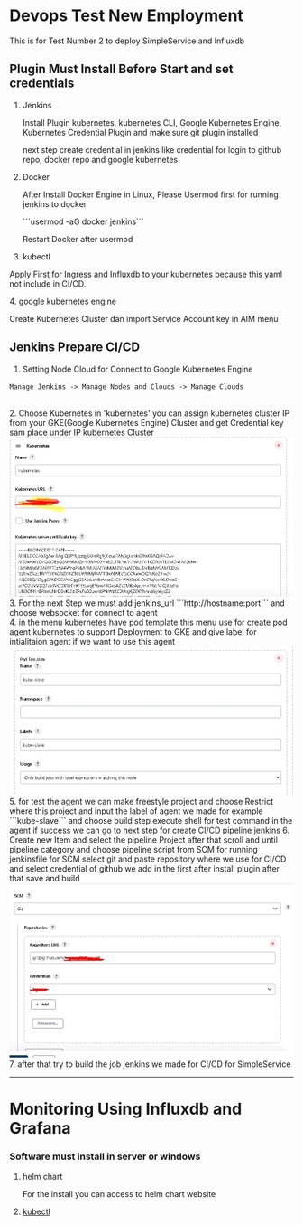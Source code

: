 # Devops Test New Employment

This is for Test Number 2 to deploy SimpleService and Influxdb

<h2>Plugin Must Install Before Start and set credentials</h2>

1. Jenkins
   <p> Install Plugin kubernetes, kubernetes CLI, Google Kubernetes Engine, Kubernetes Credential Plugin and make sure git plugin installed</p>
   <p>next step create credential in jenkins like credential for login to github repo, docker repo and google kubernetes</p>

2. Docker
    <p> After Install Docker Engine in Linux, Please Usermod first for running jenkins to docker</p>
    ```usermod -aG docker jenkins```
    <p>Restart Docker after usermod<p>
3. kubectl
  <p> Apply First for Ingress and Influxdb to your kubernetes because this yaml not include in CI/CD.</p>
4. google kubernetes engine
   <p>Create Kubernetes Cluster dan import Service Account key in AIM menu</p>

<h2>Jenkins Prepare CI/CD</h2>

1. Setting Node Cloud for Connect to Google Kubernetes Engine 
```
Manage Jenkins -> Manage Nodes and Clouds -> Manage Clouds
```
<br>
2. Choose Kubernetes in 'kubernetes' you can assign kubernetes cluster IP from your GKE(Google Kubernetes Engine) Cluster and get Credential key sam place under IP kubernetes Cluster
             <img src=".screenshot/1.jpg" style="width:30px height:50px">
3. For the next Step we must add jenkins_url ```http://hostname:port``` and choose websocket for connect to agent<br>
4. in the menu kubernetes have pod template this menu use for create pod agent kubernetes to support Deployment to GKE and give label for intialitaion agent if we want to use this agent
             <img src=".screenshot/4.jpg" style="width:30px height:50px">
5. for test the agent we can make freestyle project and choose Restrict where this project and input the label of agent we made for example ```kube-slave``` and choose build step execute shell for test command in the agent if success we can go to next step for create CI/CD pipeline jenkins
6. Create new Item and select the pipeline Project after that scroll and until pipeline category and choose pipeline script from SCM for running jenkinsfile for SCM select git and paste repository where we use for CI/CD and select credential of  github we add in the first after install plugin after that save and build
                <img src=".screenshot/8.jpg" style="width:30px height:50px">
7. after that try to build the job jenkins we made for CI/CD for SimpleService

<hr />
<h1>Monitoring Using Influxdb and Grafana

<h3>Software must install in server or windows</h3>

1. helm chart
   <p>For the install you can access to helm chart website <a href 
2. kubectl
